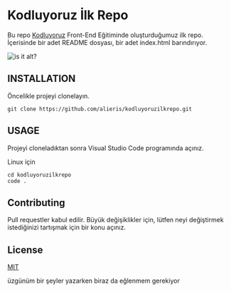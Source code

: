 # Kodluyoruz İlk Repo
Bu repo [Kodluyoruz](https://abilinkverdinizdebenmiyazmadim.com) Front-End Eğitiminde oluşturduğumuz ilk repo. İçerisinde bir adet README dosyası, bir adet index.html barındırıyor.

 ![is it alt?](https://ctl.s6img.com/society6/img/sZD2cPahKHvQXqm7lPn04ZwucIM/w_700/prints/~artwork/s6-original-art-uploads/society6/uploads/misc/ab5931e7baae43528500266cf1cf8d21/~~/worlds-worst-programmer-prints.jpg)


## INSTALLATION

Öncelikle projeyi clonelayın.


    git clone https://github.com/alieris/kodluyoruzilkrepo.git 
 


## USAGE

Projeyi cloneladıktan sonra Visual Studio Code programında açınız.

Linux için



    cd kodluyoruzilkrepo
    code . 



## Contributing

Pull requestler kabul edilir. Büyük değişiklikler için, lütfen neyi değiştirmek istediğinizi tartışmak için bir konu açınız.

## License

[MIT](https://mit.gov.tr)

üzgünüm bir şeyler yazarken biraz da eğlenmem gerekiyor